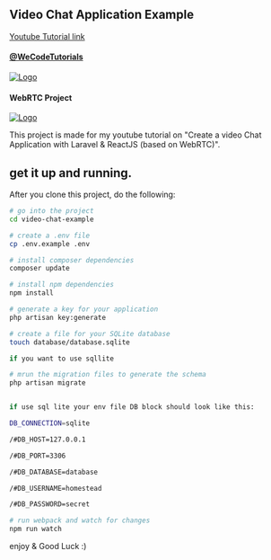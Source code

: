 ## Video Chat Application Example

[Youtube Tutorial link](https://www.youtube.com/watch?v=5pnsloZzYQM)

#### [@WeCodeTutorials](https://twitter.com/WeCodeTutorials)
[![Logo](https://cdn.pbrd.co/images/HdwCut8.png)](https://www.youtube.com/channel/UCj9VatwdukZjNOnIKcpWcsA)

#### WebRTC Project
[![Logo](https://webrtc.org/assets/images/webrtc-logo-horiz-retro-243x40.png)](https://webrtc.org/)

This project is made for my youtube tutorial on "Create a video Chat Application with Laravel & ReactJS (based on WebRTC)".

## get it up and running.

After you clone this project, do the following:

```bash
# go into the project
cd video-chat-example

# create a .env file
cp .env.example .env

# install composer dependencies
composer update

# install npm dependencies
npm install

# generate a key for your application
php artisan key:generate

# create a file for your SQLite database
touch database/database.sqlite

if you want to use sqllite

# mrun the migration files to generate the schema
php artisan migrate


if use sql lite your env file DB block should look like this:

DB_CONNECTION=sqlite

/#DB_HOST=127.0.0.1

/#DB_PORT=3306

/#DB_DATABASE=database

/#DB_USERNAME=homestead

/#DB_PASSWORD=secret

# run webpack and watch for changes
npm run watch
```

enjoy & Good Luck :)
